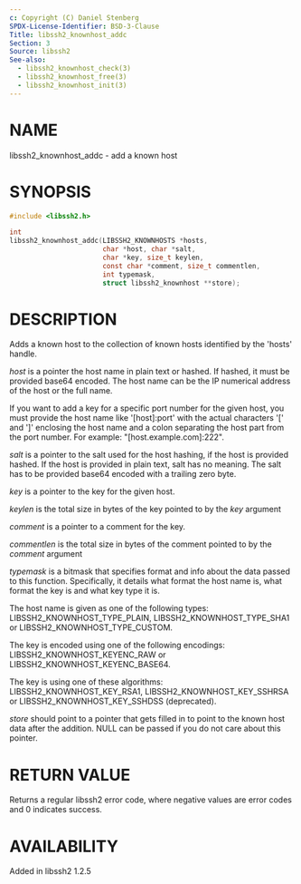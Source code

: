 ```yaml
---
c: Copyright (C) Daniel Stenberg
SPDX-License-Identifier: BSD-3-Clause
Title: libssh2_knownhost_addc
Section: 3
Source: libssh2
See-also:
  - libssh2_knownhost_check(3)
  - libssh2_knownhost_free(3)
  - libssh2_knownhost_init(3)
---
```


# NAME

libssh2_knownhost_addc - add a known host

# SYNOPSIS

~~~c
#include <libssh2.h>

int
libssh2_knownhost_addc(LIBSSH2_KNOWNHOSTS *hosts,
                       char *host, char *salt,
                       char *key, size_t keylen,
                       const char *comment, size_t commentlen,
                       int typemask,
                       struct libssh2_knownhost **store);
~~~

# DESCRIPTION

Adds a known host to the collection of known hosts identified by the 'hosts'
handle.

*host* is a pointer the host name in plain text or hashed. If hashed, it
must be provided base64 encoded. The host name can be the IP numerical address
of the host or the full name.

If you want to add a key for a specific port number for the given host, you
must provide the host name like '[host]:port' with the actual characters '['
and ']' enclosing the host name and a colon separating the host part from the
port number. For example: "[host.example.com]:222".

*salt* is a pointer to the salt used for the host hashing, if the host is
provided hashed. If the host is provided in plain text, salt has no meaning.
The salt has to be provided base64 encoded with a trailing zero byte.

*key* is a pointer to the key for the given host.

*keylen* is the total size in bytes of the key pointed to by the *key*
argument

*comment* is a pointer to a comment for the key.

*commentlen* is the total size in bytes of the comment pointed to by the *comment* argument

*typemask* is a bitmask that specifies format and info about the data
passed to this function. Specifically, it details what format the host name is,
what format the key is and what key type it is.

The host name is given as one of the following types:
LIBSSH2_KNOWNHOST_TYPE_PLAIN, LIBSSH2_KNOWNHOST_TYPE_SHA1 or
LIBSSH2_KNOWNHOST_TYPE_CUSTOM.

The key is encoded using one of the following encodings:
LIBSSH2_KNOWNHOST_KEYENC_RAW or LIBSSH2_KNOWNHOST_KEYENC_BASE64.

The key is using one of these algorithms:
LIBSSH2_KNOWNHOST_KEY_RSA1, LIBSSH2_KNOWNHOST_KEY_SSHRSA or
LIBSSH2_KNOWNHOST_KEY_SSHDSS (deprecated).

*store* should point to a pointer that gets filled in to point to the
known host data after the addition. NULL can be passed if you do not care about
this pointer.

# RETURN VALUE

Returns a regular libssh2 error code, where negative values are error codes
and 0 indicates success.

# AVAILABILITY

Added in libssh2 1.2.5

